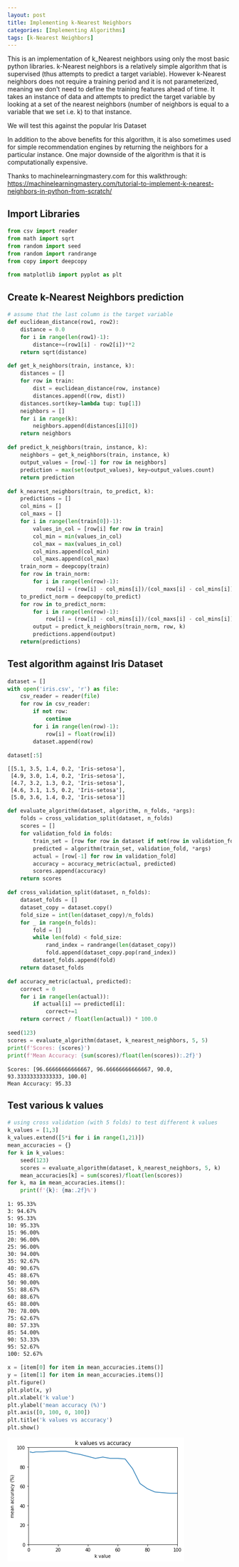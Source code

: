 ```yaml
---
layout: post
title: Implementing k-Nearest Neighbors
categories: [Implementing Algorithms]
tags: [k-Nearest Neighbors]
---
```


This is an implementation of k_Nearest neighbors using only the most basic python libraries. k-Nearest neighbors is a relatively simple algorithm that is supervised (thus attempts to predict a target variable). However k-Nearest neighbors does not require a training period and it is not parameterized, meaning we don't need to define the training features ahead of time. It takes an instance of data and attempts to predict the target variable by looking at a set of the nearest neighbors (number of neighbors is equal to a variable that we set i.e. k) to that instance. 

We will test this against the popular Iris Dataset

In addition to the above benefits for this algorithm, it is also sometimes used for simple recommendation engines by returning the neighbors for a particular instance. One major downside of the algorithm is that it is computationally expensive.

Thanks to machinelearningmastery.com for this walkthrough:
https://machinelearningmastery.com/tutorial-to-implement-k-nearest-neighbors-in-python-from-scratch/

## Import Libraries


```python
from csv import reader
from math import sqrt
from random import seed
from random import randrange
from copy import deepcopy
```


```python
from matplotlib import pyplot as plt
```

## Create k-Nearest Neighbors prediction


```python
# assume that the last column is the target variable
def euclidean_distance(row1, row2):
    distance = 0.0
    for i in range(len(row1)-1):
        distance+=(row1[i] - row2[i])**2
    return sqrt(distance)
```


```python
def get_k_neighbors(train, instance, k):
    distances = []
    for row in train:
        dist = euclidean_distance(row, instance)
        distances.append((row, dist))
    distances.sort(key=lambda tup: tup[1])
    neighbors = []
    for i in range(k):
        neighbors.append(distances[i][0])
    return neighbors
```


```python
def predict_k_neighbors(train, instance, k):
    neighbors = get_k_neighbors(train, instance, k)
    output_values = [row[-1] for row in neighbors]
    prediction = max(set(output_values), key=output_values.count)
    return prediction
```


```python
def k_nearest_neighbors(train, to_predict, k):
    predictions = []
    col_mins = []
    col_maxs = []
    for i in range(len(train[0])-1):
        values_in_col = [row[i] for row in train]
        col_min = min(values_in_col)
        col_max = max(values_in_col)
        col_mins.append(col_min)
        col_maxs.append(col_max)
    train_norm = deepcopy(train)
    for row in train_norm:
        for i in range(len(row)-1):
            row[i] = (row[i] - col_mins[i])/(col_maxs[i] - col_mins[i])
    to_predict_norm = deepcopy(to_predict)
    for row in to_predict_norm:
        for i in range(len(row)-1):
            row[i] = (row[i] - col_mins[i])/(col_maxs[i] - col_mins[i])
        output = predict_k_neighbors(train_norm, row, k)
        predictions.append(output)
    return(predictions)
```

## Test algorithm against Iris Dataset


```python
dataset = []
with open('iris.csv', 'r') as file:
    csv_reader = reader(file)
    for row in csv_reader:
        if not row:
            continue
        for i in range(len(row)-1):
            row[i] = float(row[i])
        dataset.append(row)
```


```python
dataset[:5]
```




    [[5.1, 3.5, 1.4, 0.2, 'Iris-setosa'],
     [4.9, 3.0, 1.4, 0.2, 'Iris-setosa'],
     [4.7, 3.2, 1.3, 0.2, 'Iris-setosa'],
     [4.6, 3.1, 1.5, 0.2, 'Iris-setosa'],
     [5.0, 3.6, 1.4, 0.2, 'Iris-setosa']]




```python
def evaluate_algorithm(dataset, algorithm, n_folds, *args):
    folds = cross_validation_split(dataset, n_folds)
    scores = []
    for validation_fold in folds:
        train_set = [row for row in dataset if not(row in validation_fold)]
        predicted = algorithm(train_set, validation_fold, *args)
        actual = [row[-1] for row in validation_fold]
        accuracy = accuracy_metric(actual, predicted)
        scores.append(accuracy)
    return scores
```


```python
def cross_validation_split(dataset, n_folds):
    dataset_folds = []
    dataset_copy = dataset.copy()
    fold_size = int(len(dataset_copy)/n_folds)
    for _ in range(n_folds):
        fold = []
        while len(fold) < fold_size:
            rand_index = randrange(len(dataset_copy))
            fold.append(dataset_copy.pop(rand_index))
        dataset_folds.append(fold)
    return dataset_folds
```


```python
def accuracy_metric(actual, predicted):
    correct = 0
    for i in range(len(actual)):
        if actual[i] == predicted[i]:
            correct+=1
    return correct / float(len(actual)) * 100.0
```


```python
seed(123)
scores = evaluate_algorithm(dataset, k_nearest_neighbors, 5, 5)
print(f'Scores: {scores}')
print(f'Mean Accuracy: {sum(scores)/float(len(scores)):.2f}')
```

    Scores: [96.66666666666667, 96.66666666666667, 90.0, 93.33333333333333, 100.0]
    Mean Accuracy: 95.33


## Test various k values


```python
# using cross validation (with 5 folds) to test different k values
k_values = [1,3]
k_values.extend([5*i for i in range(1,21)])
mean_accuracies = {}
for k in k_values:
    seed(123)
    scores = evaluate_algorithm(dataset, k_nearest_neighbors, 5, k)
    mean_accuracies[k] = sum(scores)/float(len(scores))
for k, ma in mean_accuracies.items():
    print(f'{k}: {ma:.2f}%')
```

    1: 95.33%
    3: 94.67%
    5: 95.33%
    10: 95.33%
    15: 96.00%
    20: 96.00%
    25: 96.00%
    30: 94.00%
    35: 92.67%
    40: 90.67%
    45: 88.67%
    50: 90.00%
    55: 88.67%
    60: 88.67%
    65: 88.00%
    70: 78.00%
    75: 62.67%
    80: 57.33%
    85: 54.00%
    90: 53.33%
    95: 52.67%
    100: 52.67%



```python
x = [item[0] for item in mean_accuracies.items()]
y = [item[1] for item in mean_accuracies.items()]
plt.figure()
plt.plot(x, y)
plt.xlabel('k value')
plt.ylabel('mean accuracy (%)')
plt.axis([0, 100, 0, 100])
plt.title('k values vs accuracy')
plt.show()
```


![png](output_19_0.png)
